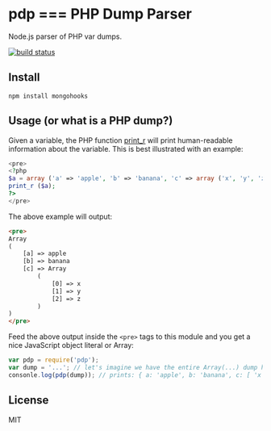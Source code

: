 # pdp === PHP Dump Parser

Node.js parser of PHP var dumps.

[![build
status](https://secure.travis-ci.org/watson/pdp.png)](http://travis-ci.org/watson/pdp)

## Install

```
npm install mongohooks
```

## Usage (or what is a PHP dump?)

Given a variable, the PHP function [print_r](http://www.php.net/print_r)
will print human-readable information about the variable. This is best
illustrated with an example:

```php
<pre>
<?php
$a = array ('a' => 'apple', 'b' => 'banana', 'c' => array ('x', 'y', 'z'));
print_r ($a);
?>
</pre>
```

The above example will output:
```html
<pre>
Array
(
    [a] => apple
    [b] => banana
    [c] => Array
        (
            [0] => x
            [1] => y
            [2] => z
        )
)
</pre>
```

Feed the above output inside the `<pre>` tags to this module and you get
a nice JavaScript object literal or Array:

```javascript
var pdp = require('pdp');
var dump = '...'; // let's imagine we have the entire Array(...) dump here
consonle.log(pdp(dump)); // prints: { a: 'apple', b: 'banana', c: [ 'x', 'y', 'z' ] }
```

## License

MIT
